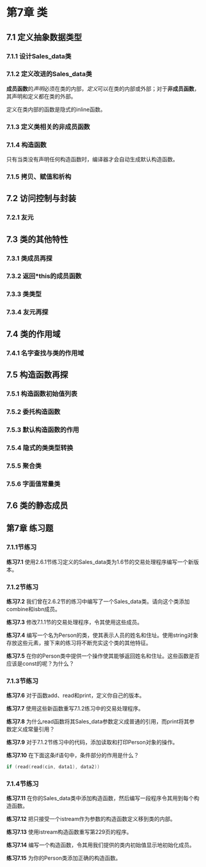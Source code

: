 # 第7章 类
## 7.1 定义抽象数据类型
### 7.1.1 设计Sales_data类
### 7.1.2 定义改进的Sales_data类
**成员函数**的*声明*必须在类的内部，*定义*可以在类的内部或外部；对于**非成员函数**，其声明和定义都在类的外部。

定义在类内部的函数是隐式的inline函数。





### 7.1.3 定义类相关的非成员函数
### 7.1.4 构造函数
只有当类没有声明任何构造函数时，编译器才会自动生成默认构造函数。


### 7.1.5 拷贝、赋值和析构

## 7.2 访问控制与封装
### 7.2.1 友元

## 7.3 类的其他特性
### 7.3.1 类成员再探
### 7.3.2 返回*this的成员函数
### 7.3.3 类类型
### 7.3.4 友元再探

## 7.4 类的作用域
### 7.4.1 名字查找与类的作用域

## 7.5 构造函数再探
### 7.5.1 构造函数初始值列表
### 7.5.2 委托构造函数
### 7.5.3 默认构造函数的作用
### 7.5.4 隐式的类类型转换
### 7.5.5 聚合类
### 7.5.6 字面值常量类

## 7.6 类的静态成员


## 第7章 练习题
### 7.1.1节练习
<b>练习7.1</b> 使用2.6.1节练习定义的Sales_data类为1.6节的交易处理程序编写一个新版本。

### 7.1.2节练习
<b>练习7.2</b> 我们曾在2.6.2节的练习中编写了一个Sales_data类。请向这个类添加combine和isbn成员。

<b>练习7.3</b> 修改7.1.1节的交易处理程序，令其使用这些成员。

<b>练习7.4</b> 编写一个名为Person的类，使其表示人员的姓名和住址。使用string对象存放这些元素，接下来的练习将不断充实这个类的其他特征。

<b>练习7.5</b> 在你的Person类中提供一个操作使其能够返回姓名和住址。这些函数是否应该是const的呢？为什么？

### 7.1.3节练习
<b>练习7.6</b> 对于函数add、read和print，定义你自己的版本。

<b>练习7.7</b> 使用这些新函数重写7.1.2练习中的交易处理程序。

<b>练习7.8</b> 为什么read函数将其Sales_data参数定义成普通的引用，而print将其参数定义成常量引用？

<b>练习7.9</b> 对于7.1.2节练习中的代码，添加读取和打印Person对象的操作。

<b>练习7.10</b> 在下面这条if语句中，条件部分的作用是什么？
```c++
if (read(read(cin, data1), data2))
```

### 7.1.4节练习
<b>练习7.11</b> 在你的Sales_data类中添加构造函数，然后编写一段程序令其用到每个构造函数。

<b>练习7.12</b> 把只接受一个istream作为参数的构造函数定义移到类的内部。

<b>练习7.13</b> 使用istream构造函数重写第229页的程序。

<b>练习7.14</b> 编写一个构造函数，令其用我们提供的类内初始值显示地初始化成员。

<b>练习7.15</b> 为你的Person类添加正确的构造函数。










